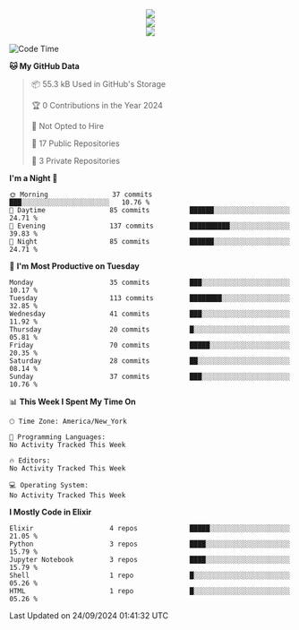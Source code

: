 
<div align="center"><img src="https://readme-typing-svg.demolab.com?font=Fira+Code&pause=1000&center=true&vCenter=true&width=435&lines=Hello%EF%BD%9E;I+LIKE+CODING%EF%BC%81;%E5%BC%B7%E5%8C%96%E5%AD%A6%E7%BF%92%E3%81%AB%E5%A4%A7%E5%A5%BD%E3%81%8D%EF%BC%81;%E6%B0%B8%E8%BF%9C%E5%96%9C%E6%AC%A2%E9%B2%A8%E9%B2%A8%EF%BC%81%EF%BC%81%EF%BC%81" />  
</div>

<div align="center"><img src="https://github-readme-stats.vercel.app/api?username=ruoyuGao&theme=black-red" />  
</div>

<div align="center">
    <img src="https://github-readme-stats.vercel.app/api/top-langs/?username=ruoyuGao&layout=compact&theme=black-red"/>
</div>

<!--START_SECTION:waka-->
![Code Time](http://img.shields.io/badge/Code%20Time-182%20hrs%206%20mins-blue)

**🐱 My GitHub Data** 

> 📦 55.3 kB Used in GitHub's Storage 
 > 
> 🏆 0 Contributions in the Year 2024
 > 
> 🚫 Not Opted to Hire
 > 
> 📜 17 Public Repositories 
 > 
> 🔑 3 Private Repositories 
 > 
**I'm a Night 🦉** 

```text
🌞 Morning                37 commits          ███░░░░░░░░░░░░░░░░░░░░░░   10.76 % 
🌆 Daytime                85 commits          ██████░░░░░░░░░░░░░░░░░░░   24.71 % 
🌃 Evening                137 commits         ██████████░░░░░░░░░░░░░░░   39.83 % 
🌙 Night                  85 commits          ██████░░░░░░░░░░░░░░░░░░░   24.71 % 
```
📅 **I'm Most Productive on Tuesday** 

```text
Monday                   35 commits          ███░░░░░░░░░░░░░░░░░░░░░░   10.17 % 
Tuesday                  113 commits         ████████░░░░░░░░░░░░░░░░░   32.85 % 
Wednesday                41 commits          ███░░░░░░░░░░░░░░░░░░░░░░   11.92 % 
Thursday                 20 commits          █░░░░░░░░░░░░░░░░░░░░░░░░   05.81 % 
Friday                   70 commits          █████░░░░░░░░░░░░░░░░░░░░   20.35 % 
Saturday                 28 commits          ██░░░░░░░░░░░░░░░░░░░░░░░   08.14 % 
Sunday                   37 commits          ███░░░░░░░░░░░░░░░░░░░░░░   10.76 % 
```


📊 **This Week I Spent My Time On** 

```text
🕑︎ Time Zone: America/New_York

💬 Programming Languages: 
No Activity Tracked This Week

🔥 Editors: 
No Activity Tracked This Week

💻 Operating System: 
No Activity Tracked This Week
```

**I Mostly Code in Elixir** 

```text
Elixir                   4 repos             █████░░░░░░░░░░░░░░░░░░░░   21.05 % 
Python                   3 repos             ████░░░░░░░░░░░░░░░░░░░░░   15.79 % 
Jupyter Notebook         3 repos             ████░░░░░░░░░░░░░░░░░░░░░   15.79 % 
Shell                    1 repo              █░░░░░░░░░░░░░░░░░░░░░░░░   05.26 % 
HTML                     1 repo              █░░░░░░░░░░░░░░░░░░░░░░░░   05.26 % 
```




 Last Updated on 24/09/2024 01:41:32 UTC
<!--END_SECTION:waka-->
